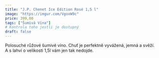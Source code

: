 ```yaml
---
title: "J.P. Chenet Ice Edition Rosé 1,5 l"
image: "https://imgur.com/VgoxW9c"
price: 399,00
tags: ["Šumivá Vína"] 
# Kontrola toho jestli je dostupný
draft: false
---
```

Polosuché růžové šumivé víno. Chuť je perfektně vyvážená, jemná a svěží. A s lahví o velikosti 1,5l vám jen tak nedojde. 